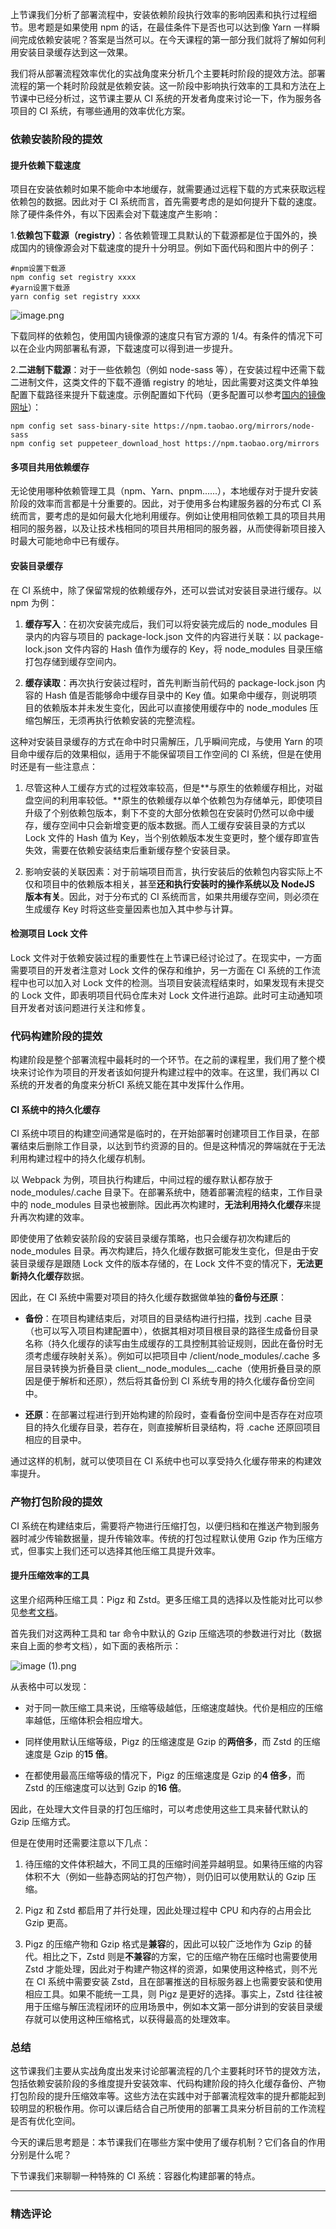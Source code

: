 <p data-nodeid="14139">上节课我们分析了部署流程中，安装依赖阶段执行效率的影响因素和执行过程细节。思考题是如果使用 npm 的话，在最佳条件下是否也可以达到像 Yarn 一样瞬间完成依赖安装呢？答案是当然可以。在今天课程的第一部分我们就将了解如何利用安装目录缓存达到这一效果。</p>
<p data-nodeid="14140">我们将从部署流程效率优化的实战角度来分析几个主要耗时阶段的提效方法。部署流程的第一个耗时阶段就是依赖安装。这一阶段中影响执行效率的工具和方法在上节课中已经分析过，这节课主要从 CI 系统的开发者角度来讨论一下，作为服务各项目的 CI 系统，有哪些通用的效率优化方案。</p>
<h3 data-nodeid="14141">依赖安装阶段的提效</h3>
<h4 data-nodeid="14142">提升依赖下载速度</h4>
<p data-nodeid="14143">项目在安装依赖时如果不能命中本地缓存，就需要通过远程下载的方式来获取远程依赖包的数据。因此对于 CI 系统而言，首先需要考虑的是如何提升下载的速度。除了硬件条件外，有以下因素会对下载速度产生影响：</p>
<p data-nodeid="17941" class="">1.<strong data-nodeid="18062">依赖包下载源（registry）</strong>：各依赖管理工具默认的下载源都是位于国外的，换成国内的镜像源会对下载速度的提升十分明显。例如下面代码和图片中的例子：</p>
<pre class="lang-powershell" data-nodeid="17942"><code data-language="powershell"><span class="hljs-comment">#npm设置下载源</span>
npm config <span class="hljs-built_in">set</span> registry xxxx
<span class="hljs-comment">#yarn设置下载源</span>
yarn config <span class="hljs-built_in">set</span> registry xxxx
</code></pre>
<p data-nodeid="17943"><img src="https://s0.lgstatic.com/i/image/M00/5F/6F/Ciqc1F-JVzCALvraAAFJNvHfPYg442.png" alt="image.png" data-nodeid="18065"></p>
<p data-nodeid="17944">下载同样的依赖包，使用国内镜像源的速度只有官方源的 1/4。有条件的情况下可以在企业内网部署私有源，下载速度可以得到进一步提升。</p>
<p data-nodeid="17945">2.<strong data-nodeid="18076">二进制下载源</strong>：对于一些依赖包（例如 node-sass 等），在安装过程中还需下载二进制文件，这类文件的下载不遵循 registry 的地址，因此需要对这类文件单独配置下载路径来提升下载速度。示例配置如下代码（更多配置可以参考<a href="https://npm.taobao.org/mirrors" data-nodeid="18074">国内的镜像网址</a>）：</p>
<pre class="lang-java" data-nodeid="21630"><code data-language="java">npm config set sass-binary-site https:<span class="hljs-comment">//npm.taobao.org/mirrors/node-sass</span>
npm config set puppeteer_download_host https:<span class="hljs-comment">//npm.taobao.org/mirrors</span>
</code></pre>
<h4 data-nodeid="22546">多项目共用依赖缓存</h4>


<p data-nodeid="21633">无论使用哪种依赖管理工具（npm、Yarn、pnpm......），本地缓存对于提升安装阶段的效率而言都是十分重要的。因此，对于使用多台构建服务器的分布式 CI 系统而言，要考虑的是如何最大化地利用缓存。例如让使用相同依赖工具的项目共用相同的服务器，以及让技术栈相同的项目共用相同的服务器，从而使得新项目接入时最大可能地命中已有缓存。</p>
<h4 data-nodeid="21634">安装目录缓存</h4>
<p data-nodeid="21635">在 CI 系统中，除了保留常规的依赖缓存外，还可以尝试对安装目录进行缓存。以 npm 为例：</p>
<ol data-nodeid="21636">
<li data-nodeid="21637">
<p data-nodeid="21638"><strong data-nodeid="21753">缓存写入</strong>：在初次安装完成后，我们可以将安装完成后的 node_modules 目录内的内容与项目的 package-lock.json 文件的内容进行关联：以 package-lock.json 文件内容的 Hash 值作为缓存的 Key，将 node_modules 目录压缩打包存储到缓存空间内。</p>
</li>
<li data-nodeid="21639">
<p data-nodeid="21640"><strong data-nodeid="21760">缓存读取</strong>：再次执行安装过程时，首先判断当前代码的 package-lock.json 内容的 Hash 值是否能够命中缓存目录中的 Key 值。如果命中缓存，则说明项目的依赖版本并未发生变化，因此可以直接使用缓存中的 node_modules 压缩包解压，无须再执行依赖安装的完整流程。</p>
</li>
</ol>
<p data-nodeid="21641">这种对安装目录缓存的方式在命中时只需解压，几乎瞬间完成，与使用 Yarn 的项目命中缓存后的效果相似，适用于不能保留项目工作空间的 CI 系统，但是在使用时还是有一些注意点：</p>
<ol data-nodeid="21642">
<li data-nodeid="21643">
<p data-nodeid="21644">尽管这种人工缓存方式的过程效率较高，但是**与原生的依赖缓存相比，对磁盘空间的利用率较低。**原生的依赖缓存以单个依赖包为存储单元，即使项目升级了个别依赖包版本，剩下不变的大部分依赖包在安装时仍然可以命中缓存，缓存空间中只会新增变更的版本数据。而人工缓存安装目录的方式以 Lock 文件的 Hash 值为 Key，当个别依赖版本发生变更时，整个缓存即宣告失效，需要在依赖安装结束后重新缓存整个安装目录。</p>
</li>
<li data-nodeid="21645">
<p data-nodeid="21646">影响安装的关联因素：对于前端项目而言，执行安装后的依赖包内容实际上不仅和项目中的依赖版本相关，甚至<strong data-nodeid="21772">还和执行安装时的操作系统以及 NodeJS 版本有关</strong>。因此，对于分布式的 CI 系统而言，如果共用缓存空间，则必须在生成缓存 Key 时将这些变量因素也加入其中参与计算。</p>
</li>
</ol>
<h4 data-nodeid="21647">检测项目 Lock 文件</h4>
<p data-nodeid="21648">Lock 文件对于依赖安装过程的重要性在上节课已经讨论过了。在现实中，一方面需要项目的开发者注意对 Lock 文件的保存和维护，另一方面在 CI 系统的工作流程中也可以加入对 Lock 文件的检测。当项目安装流程结束时，如果发现有未提交的 Lock 文件，即表明项目代码仓库未对 Lock 文件进行追踪。此时可主动通知项目开发者对该问题进行关注和修复。</p>
<h3 data-nodeid="21649">代码构建阶段的提效</h3>
<p data-nodeid="21650">构建阶段是整个部署流程中最耗时的一个环节。在之前的课程里，我们用了整个模块来讨论作为项目的开发者该如何提升构建过程中的效率。在这里，我们再以 CI 系统的开发者的角度来分析CI 系统又能在其中发挥什么作用。</p>
<h4 data-nodeid="21651">CI 系统中的持久化缓存</h4>
<p data-nodeid="21652">CI 系统中项目的构建空间通常是临时的，在开始部署时创建项目工作目录，在部署结束后删除工作目录，以达到节约资源的目的。但是这种情况的弊端就在于无法利用构建过程中的持久化缓存机制。</p>
<p data-nodeid="21653">以 Webpack 为例，项目执行构建后，中间过程的缓存默认都存放于 node_modules/.cache 目录下。在部署系统中，随着部署流程的结束，工作目录中的 node_modules 目录也被删除。因此再次构建时，<strong data-nodeid="21788">无法利用持久化缓存</strong>来提升再次构建的效率。</p>
<p data-nodeid="21654">即使使用了依赖安装阶段的安装目录缓存策略，也只会缓存初次构建后的 node_modules 目录。再次构建后，持久化缓存数据可能发生变化，但是由于安装目录缓存是跟随 Lock 文件的版本存储的，在 Lock 文件不变的情况下，<strong data-nodeid="21796">无法更新持久化缓存</strong>数据。</p>
<p data-nodeid="21655">因此，在 CI 系统中需要对项目的持久化缓存数据做单独的<strong data-nodeid="21802">备份与还原</strong>：</p>
<ul data-nodeid="21656">
<li data-nodeid="21657">
<p data-nodeid="21658"><strong data-nodeid="21815">备份</strong>：在项目构建结束后，对项目的目录结构进行扫描，找到 .cache 目录（也可以写入项目构建配置中），依据其相对项目根目录的路径生成备份目录名称（持久化缓存的读写由生成缓存的工具控制其验证规则，因此在备份时无须考虑缓存映射关系）。例如可以把项目中 /client/node_modules/.cache 多层目录转换为折叠目录 client__node_modules__.cache（使用折叠目录的原因是便于解析和还原），然后将其备份到 CI 系统专用的持久化缓存备份空间中。</p>
</li>
<li data-nodeid="21659">
<p data-nodeid="21660"><strong data-nodeid="21820">还原</strong>：在部署过程进行到开始构建的阶段时，查看备份空间中是否存在对应项目的持久化缓存目录，若存在，则直接解析目录结构，将 .cache 还原回项目相应的目录中。</p>
</li>
</ul>
<p data-nodeid="21661">通过这样的机制，就可以使项目在 CI 系统中也可以享受持久化缓存带来的构建效率提升。</p>
<h3 data-nodeid="21662">产物打包阶段的提效</h3>
<p data-nodeid="21663">CI 系统在构建结束后，需要将产物进行压缩打包，以便归档和在推送产物到服务器时减少传输数据量，提升传输效率。传统的打包过程默认使用 Gzip 作为压缩方式，但事实上我们还可以选择其他压缩工具提升效率。</p>
<h4 data-nodeid="21664">提升压缩效率的工具</h4>
<p data-nodeid="21665">这里介绍两种压缩工具：Pigz 和 Zstd。更多压缩工具的选择以及性能对比可以参见<a href="https://community.centminmod.com/threads/round-4-compression-comparison-benchmarks-zstd-vs-brotli-vs-pigz-vs-bzip2-vs-xz-etc.18669/" data-nodeid="21828">参考文档</a>。</p>
<p data-nodeid="23630">首先我们对这两种工具和 tar 命令中默认的 Gzip 压缩选项的参数进行对比（数据来自上面的参考文档），如下面的表格所示：</p>
<p data-nodeid="23631" class=""><img src="https://s0.lgstatic.com/i/image/M00/5F/74/Ciqc1F-JXZOAFGWWAABuWKJh0YA453.png" alt="image (1).png" data-nodeid="23639"></p>



<p data-nodeid="21720">从表格中可以发现：</p>
<ul data-nodeid="21721">
<li data-nodeid="21722">
<p data-nodeid="21723">对于同一款压缩工具来说，压缩等级越低，压缩速度越快。代价是相应的压缩率越低，压缩体积会相应增大。</p>
</li>
<li data-nodeid="21724">
<p data-nodeid="21725">同样使用默认压缩等级，Pigz 的压缩速度是 Gzip 的<strong data-nodeid="21880">两倍多</strong>，而 Zstd 的压缩速度是 Gzip 的<strong data-nodeid="21881">15 倍</strong>。</p>
</li>
<li data-nodeid="21726">
<p data-nodeid="21727">在都使用最高压缩等级的情况下，Pigz 的压缩速度是 Gzip 的<strong data-nodeid="21891">4 倍多</strong>，而 Zstd 的压缩速度可以达到 Gzip 的<strong data-nodeid="21892">16 倍</strong>。</p>
</li>
</ul>
<p data-nodeid="21728">因此，在处理大文件目录的打包压缩时，可以考虑使用这些工具来替代默认的 Gzip 压缩方式。</p>
<p data-nodeid="21729">但是在使用时还需要注意以下几点：</p>
<ol data-nodeid="21730">
<li data-nodeid="21731">
<p data-nodeid="21732">待压缩的文件体积越大，不同工具的压缩时间差异越明显。如果待压缩的内容体积不大（例如一些静态网站的打包产物），则仍旧可以使用默认的 Gzip 压缩。</p>
</li>
<li data-nodeid="21733">
<p data-nodeid="21734">Pigz 和 Zstd 都启用了并行处理，因此处理过程中 CPU 和内存的占用会比 Gzip 更高。</p>
</li>
<li data-nodeid="21735">
<p data-nodeid="21736">Pigz 的压缩产物和 Gzip 格式是<strong data-nodeid="21906">兼容</strong>的，因此可以较广泛地作为 Gzip 的替代。相比之下，Zstd 则是<strong data-nodeid="21907">不兼容</strong>的方案，它的压缩产物在压缩时也需要使用 Zstd 才能处理，因此对于构建产物这样的资源，如果使用这种格式，则不光在 CI 系统中需要安装 Zstd，且在部署推送的目标服务器上也需要安装和使用相应工具。如果不能统一工具，则 Pigz 是更好的选择。事实上，Zstd 往往被用于压缩与解压流程闭环的应用场景中，例如本文第一部分讲到的安装目录缓存就可以使用这种压缩格式，以获得最高的处理效率。</p>
</li>
</ol>
<h3 data-nodeid="21737">总结</h3>
<p data-nodeid="21738">这节课我们主要从实战角度出发来讨论部署流程的几个主要耗时环节的提效方法，包括依赖安装阶段的多维度提升安装效率、代码构建阶段的持久化缓存备份、产物打包阶段的提升压缩效率等。这些方法在实践中对于部署流程效率的提升都能起到较明显的积极作用。你可以课后结合自己所使用的部署工具来分析目前的工作流程是否有优化空间。</p>
<p data-nodeid="21739">今天的课后思考题是：本节课我们在哪些方案中使用了缓存机制？它们各自的作用分别是什么呢？</p>
<p data-nodeid="24106" class="">下节课我们来聊聊一种特殊的 CI 系统：容器化构建部署的特点。</p>

---

### 精选评论


